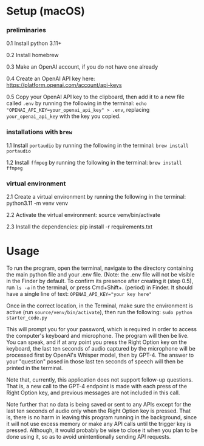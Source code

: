 # Setup (macOS)

### preliminaries

0.1 Install python 3.11+  

0.2 Install homebrew

0.3 Make an OpenAI account, if you do not have one already

0.4 Create an OpenAI API key here: https://platform.openai.com/account/api-keys

0.5 Copy your OpenAI API key to the clipboard, then add it to a new file called `.env` by running the following in the terminal: `echo "OPENAI_API_KEY=your_openai_api_key" > .env`, replacing `your_openai_api_key` with the key you copied.

### installations with `brew`

1.1 Install `portaudio` by running the following in the terminal: `brew install portaudio`  

1.2 Install `ffmpeg` by running the following in the terminal: `brew install ffmpeg`  

### virtual environment

2.1 Create a virtual environment by running the following in the terminal: python3.11 -m venv venv

2.2 Activate the virtual environment: source venv/bin/activate

2.3 Install the dependencies: pip install -r requirements.txt

# Usage

To run the program, open the terminal, navigate to the directory containing the main python file and your .env file. (Note: the .env file will not be visible in the Finder by default. To confirm its presence after creating it (step 0.5), run `ls -a` in the terminal, or press Cmd+Shift+. (period) in Finder. It should have a single line of text: `OPENAI_API_KEY="your key here"`

Once in the correct location, in the Terminal, make sure the environment is active (run `source/venv/bin/activate`), then run the following: `sudo python starter_code.py`

This will prompt you for your password, which is required in order to access the computer's keyboard and microphone. The program will then be live. You can speak, and if at any point you press the Right Option key on the keyboard, the last ten seconds of audio captured by the microphone will be processed first by OpenAI's Whisper model, then by GPT-4. The answer to your "question" posed in those last ten seconds of speech will then be printed in the terminal.

Note that, currently, this application does not support follow-up questions. That is, a new call to the GPT-4 endpoint is made with each press of the Right Option key, and previous messages are not included in this call. 

Note further that no data is being saved or sent to any APIs except for the last ten seconds of audio only when the Right Option key is pressed. That is, there is no harm in leaving this program running in the background, since it will not use excess memory or make any API calls until the trigger key is pressed. Although, it would probably be wise to close it when you plan to be done using it, so as to avoid unintentionally sending API requests.
